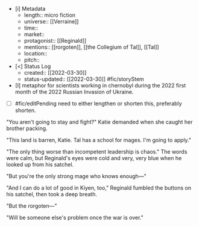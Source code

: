 
- [i] Metadata
	- length:: micro fiction
	- universe:: [[Verraine]]
	- time:: 
	- market::
	- protagonist:: [[Reginald]]
	- mentions:: [[rorgoten]], [[the Collegium of Tal]], [[Tal]]
	- location::
	- pitch:: 
- [<]  Status Log
	- created:: [[2022-03-30]]
	- status-updated:: [[2022-03-30]] #fic/storyStem 
- [I] metaphor for scientists working in chernobyl during the 2022 first month of the 2022 Russian Invasion of Ukraine. 
- [ ] #fic/editPending need to either lengthen or shorten this, preferably shorten. 

"You aren't going to stay and fight?" Katie demanded when she caught her brother packing.

"This land is barren, Katie. Tal has a school for mages. I'm going to apply." 

"The only thing worse than incompetent leadership is chaos." The words were calm, but Reginald's eyes were cold and very, very blue when he looked up from his satchel.

"But you're the only strong mage who knows enough—"

"And I can do a lot of good in Kiyen, too," Reginald fumbled the buttons on his satchel, then took a deep breath. 

"But the rorgoten—"

"Will be someone else's problem once the war is over."
